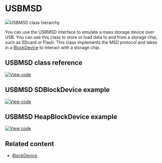 # USBMSD

<span class="images">![](https://os.mbed.com/docs/mbed-os/6.0.0-preview/mbed-os-api-doxy/class_u_s_b_m_s_d.png)<span>USBMSD class hierarchy</span></span>

You can use the USBMSD interface to emulate a mass storage device over USB. You can use this class to store or load data to and from a storage chip, such as SDcard or Flash. This class implements the MSD protocol and takes in a [BlockDevice](blockdevice.html) to interact with a storage chip.

## USBMSD class reference

[![View code](https://www.mbed.com/embed/?type=library)](https://os.mbed.com/docs/mbed-os/6.0.0-preview/mbed-os-api-doxy/class_u_s_b_m_s_d.html)

## USBMSD SDBlockDevice example

[![View code](https://www.mbed.com/embed/?url=https://github.com/ARMmbed/mbed-os-examples-docs_only/blob/master/APIs_USB/USBMSD_SDBlockDevice)](https://github.com/ARMmbed/mbed-os-examples-docs_only/blob/master/APIs_USB/USBMSD_SDBlockDevice/main.cpp)

## USBMSD HeapBlockDevice example

[![View code](https://www.mbed.com/embed/?url=https://github.com/ARMmbed/mbed-os-examples-docs_only/blob/master/APIs_USB/USBMSD_HeapBlockDevice)](https://github.com/ARMmbed/mbed-os-examples-docs_only/blob/master/APIs_USB/USBMSD_HeapBlockDevice/main.cpp)

## Related content

- [BlockDevice](blockdevice.html).

